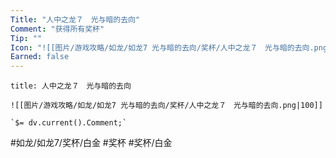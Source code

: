 ```yaml
---
Title: "人中之龙７　光与暗的去向"
Comment: "获得所有奖杯"
Tip: ""
Icon: "![[图片/游戏攻略/如龙/如龙7 光与暗的去向/奖杯/人中之龙７　光与暗的去向.png|30]]"
Earned: false
---
```

```ad-common-platinum-trophy
title: 人中之龙７　光与暗的去向

![[图片/游戏攻略/如龙/如龙7 光与暗的去向/奖杯/人中之龙７　光与暗的去向.png|100]]

`$= dv.current().Comment;`

```

#如龙/如龙7/奖杯/白金 #奖杯 #奖杯/白金
